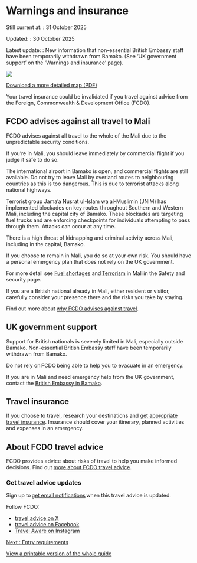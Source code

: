 # Warnings and insurance

Still current at:
:   31 October 2025

Updated:
:   30 October 2025

Latest update:
:   New information that non-essential British Embassy staff have been temporarily withdrawn from Bamako. (See ‘UK government support’ on the ‘Warnings and insurance’ page).

![](https://assets.publishing.service.gov.uk/media/690369fee2ebc0fb39a51ffc/FCDO_TA_026_-_Mali_Travel_Advice_Ed7_WEB.jpg)


[Download a more detailed map (PDF)](https://assets.publishing.service.gov.uk/media/690369fe92779f89baa51ffe/FCDO_TA_026_-_Mali_Travel_Advice_Ed7.pdf)

Your travel insurance could be invalidated if you travel against advice from the Foreign, Commonwealth & Development Office (FCDO).

## FCDO advises against all travel to Mali

FCDO advises against all travel to the whole of the Mali due to the unpredictable security conditions.

If you’re in Mali, you should leave immediately by commercial flight if you judge it safe to do so.

The international airport in Bamako is open, and commercial flights are still available. Do not try to leave Mali by overland routes to neighbouring countries as this is too dangerous. This is due to terrorist attacks along national highways.

Terrorist group Jama’a Nusrat ul-Islam wa al-Muslimin (JNIM) has implemented blockades on key routes throughout Southern and Western Mali, including the capital city of Bamako. These blockades are targeting fuel trucks and are enforcing checkpoints for individuals attempting to pass through them. Attacks can occur at any time.

There is a high threat of kidnapping and criminal activity across Mali, including in the capital, Bamako.

If you choose to remain in Mali, you do so at your own risk. You should have a personal emergency plan that does not rely on the UK government.

For more detail see [Fuel shortages](https://www.gov.uk/foreign-travel-advice/mali/safety-and-security#fuelshortages) and [Terrorism](https://www.gov.uk/foreign-travel-advice/mali/safety-and-security#Terrorism) in Mali in the Safety and security page.

If you are a British national already in Mali, either resident or visitor, carefully consider your presence there and the risks you take by staying.

Find out more about [why FCDO advises against travel](https://www.gov.uk/foreign-travel-advice/mali/safety-and-security).

## UK government support

Support for British nationals is severely limited in Mali, especially outside Bamako. Non-essential British Embassy staff have been temporarily withdrawn from Bamako.

Do not rely on FCDO being able to help you to evacuate in an emergency.

If you are in Mali and need emergency help from the UK government, contact the [British Embassy in Bamako](https://www.gov.uk/world/organisations/british-embassy-bamako).

## Travel insurance

If you choose to travel, research your destinations and [get appropriate travel insurance](https://www.gov.uk/guidance/foreign-travel-insurance). Insurance should cover your itinerary, planned activities and expenses in an emergency.

## About FCDO travel advice

FCDO provides advice about risks of travel to help you make informed decisions. Find out [more about FCDO travel advice](https://www.gov.uk/guidance/about-foreign-commonwealth-development-office-travel-advice).

### Get travel advice updates

Sign up to [get email notifications](https://www.gov.uk/foreign-travel-advice/mali/email-signup) when this travel advice is updated.

Follow FCDO:

* [travel advice on X](https://x.com/fcdotravelgovuk)
* [travel advice on Facebook](https://www.facebook.com/FCDOTravel/)
* [Travel Aware on Instagram](https://www.instagram.com/accounts/login/?next=https%3A%2F%2Fwww.instagram.com%2Ftravelaware%2F&is_from_rle)

[Next
:
Entry requirements](/foreign-travel-advice/mali/entry-requirements)

[View a printable version of the whole guide](/foreign-travel-advice/mali/print)